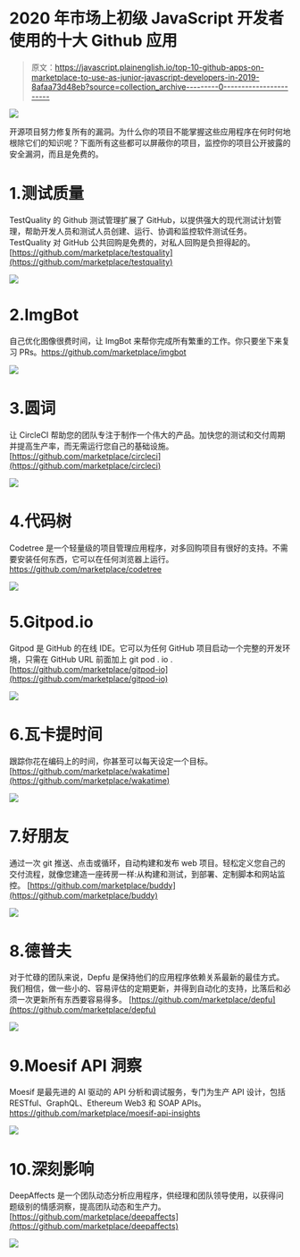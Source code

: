 # 2020 年市场上初级 JavaScript 开发者使用的十大 Github 应用

> 原文：<https://javascript.plainenglish.io/top-10-github-apps-on-marketplace-to-use-as-junior-javascript-developers-in-2019-8afaa73d48eb?source=collection_archive---------0----------------------->

![](img/00fada59d94ae8eb10ba3b78ac1ad068.png)

开源项目努力修复所有的漏洞。为什么你的项目不能掌握这些应用程序在何时何地根除它们的知识呢？下面所有这些都可以屏蔽你的项目，监控你的项目公开披露的安全漏洞，而且是免费的。

# 1.测试质量

TestQuality 的 Github 测试管理扩展了 GitHub，以提供强大的现代测试计划管理，帮助开发人员和测试人员创建、运行、协调和监控软件测试任务。TestQuality 对 GitHub 公共回购是免费的，对私人回购是负担得起的。
[https://github.com/marketplace/testquality](https://github.com/marketplace/testquality)

![](img/55b075243bdd494657c2c47d2819efa0.png)

# 2.ImgBot

自己优化图像很费时间，让 ImgBot 来帮你完成所有繁重的工作。你只要坐下来复习 PRs。https://github.com/marketplace/imgbot

![](img/e78c2d3211866dee06e377037f26d087.png)

# 3.圆词

让 CircleCI 帮助您的团队专注于制作一个伟大的产品。加快您的测试和交付周期并提高生产率，而无需运行您自己的基础设施。
[https://github.com/marketplace/circleci](https://github.com/marketplace/circleci)

![](img/bdfc45c01df27984b486314c37f49378.png)

# 4.代码树

Codetree 是一个轻量级的项目管理应用程序，对多回购项目有很好的支持。不需要安装任何东西，它可以在任何浏览器上运行。
https://github.com/marketplace/codetree

![](img/9f72f56e1c9174d70efd5c3bdfedd8ff.png)

# 5.Gitpod.io

Gitpod 是 GitHub 的在线 IDE。它可以为任何 GitHub 项目启动一个完整的开发环境，只需在 GitHub URL 前面加上 git pod . io .
[https://github.com/marketplace/gitpod-io](https://github.com/marketplace/gitpod-io)

![](img/a7848c12ac2f84c22effc9e1c8a365fe.png)

# 6.瓦卡提时间

跟踪你花在编码上的时间，你甚至可以每天设定一个目标。
[https://github.com/marketplace/wakatime](https://github.com/marketplace/wakatime)

![](img/812b0994f7ad79a34730173588fd73ae.png)

# 7.好朋友

通过一次 git 推送、点击或循环，自动构建和发布 web 项目。轻松定义您自己的交付流程，就像您建造一座砖房一样:从构建和测试，到部署、定制脚本和网站监控。
[https://github.com/marketplace/buddy](https://github.com/marketplace/buddy)

![](img/e8e7cb8c2c9df58a8a9adf0c405f27de.png)

# 8.德普夫

对于忙碌的团队来说，Depfu 是保持他们的应用程序依赖关系最新的最佳方式。我们相信，做一些小的、容易评估的定期更新，并得到自动化的支持，比落后和必须一次更新所有东西要容易得多。
[https://github.com/marketplace/depfu](https://github.com/marketplace/depfu)

![](img/a565f030a4109613bcbf99f674120a1a.png)

# 9.Moesif API 洞察

Moesif 是最先进的 AI 驱动的 API 分析和调试服务，专门为生产 API 设计，包括 RESTful、GraphQL、Ethereum Web3 和 SOAP APIs。https://github.com/marketplace/moesif-api-insights

![](img/b6b8faa6a7d9f5d65f14a5b02737d8e2.png)

# 10.深刻影响

DeepAffects 是一个团队动态分析应用程序，供经理和团队领导使用，以获得问题级别的情感洞察，提高团队动态和生产力。
[https://github.com/marketplace/deepaffects](https://github.com/marketplace/deepaffects)

![](img/505cfa6cc5e1962dbb51c6da7cf97726.png)